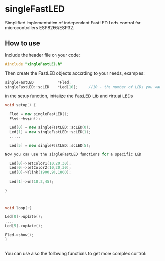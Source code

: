 # singleFastLED


Simplified implementation of independent FastLED Leds control for microcontrollers ESP8266/ESP32.

## How to use

Include the header file on your code:

```C++
#include "singleFastLED.h"
```
Then create the FastLED objects according to your needs, examples:

```C++
singleFastLED           *Fled;
singleFastLED::scLED    *Led[10];     //10 - the number of LEDs you want to control
```
In the setup function, initialize the FastLED Lib and virtual LEDs

```C++
void setup() {

  Fled = new singleFastLED();
  Fled->begin();

  Led[0] = new singleFastLED::scLED(0);
  Led[1] = new singleFastLED::scLED(1);
  .....
  .....
  Led[5] = new singleFastLED::scLED(5);

Now you can use the singleFastLED functions for a specific LED

  Led[0]->setColor1(10,20,30);
  Led[0]->setColor2(10,20,30);
  Led[0]->blink(1900,90,1800);
  
  Led[1]->on(10,2,45);    
  
}  



void loop(){

Led[0]->update();
....
Led[5]->update();

Fled->show();
}  
  
```

You can use also the following functions to get more complex control:
